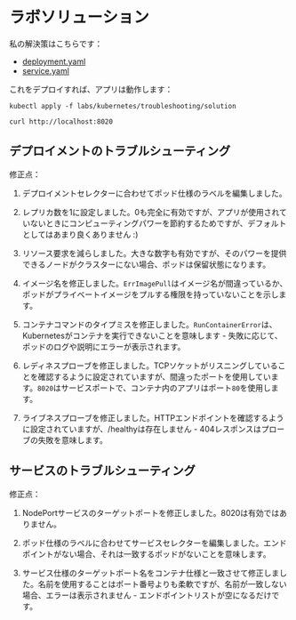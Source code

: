 # ラボソリューション

私の解決策はこちらです：

- [deployment.yaml](solution/deployment.yaml)
- [service.yaml](solution/service.yaml)

これをデプロイすれば、アプリは動作します：



```
kubectl apply -f labs/kubernetes/troubleshooting/solution

curl http://localhost:8020
```


## デプロイメントのトラブルシューティング

修正点：

1. デプロイメントセレクターに合わせてポッド仕様のラベルを編集しました。

2. レプリカ数を1に設定しました。0も完全に有効ですが、アプリが使用されていないときにコンピューティングパワーを節約するためですが、デフォルトとしてはあまり良くありません :)

3. リソース要求を減らしました。大きな数字も有効ですが、そのパワーを提供できるノードがクラスターにない場合、ポッドは保留状態になります。

4. イメージ名を修正しました。`ErrImagePull`はイメージ名が間違っているか、ポッドがプライベートイメージをプルする権限を持っていないことを示します。

5. コンテナコマンドのタイプミスを修正しました。`RunContainerError`は、Kubernetesがコンテナを実行できないことを意味します - 失敗に応じて、ポッドのログや説明にエラーが表示されます。

6. レディネスプローブを修正しました。TCPソケットがリスニングしていることを確認するように設定されていますが、間違ったポートを使用しています。`8020`はサービスポートで、コンテナ内のアプリはポート`80`を使用します。

7. ライブネスプローブを修正しました。HTTPエンドポイントを確認するように設定されていますが、/healthyは存在しません - 404レスポンスはプローブの失敗を意味します。

## サービスのトラブルシューティング

修正点：

1. NodePortサービスのターゲットポートを修正しました。8020は有効ではありません。

2. ポッド仕様のラベルに合わせてサービスセレクターを編集しました。エンドポイントがない場合、それは一致するポッドがないことを意味します。

3. サービス仕様のターゲットポート名をコンテナ仕様と一致させて修正しました。名前を使用することはポート番号よりも柔軟ですが、名前が一致しない場合、エラーは表示されません - エンドポイントリストが空になるだけです。

